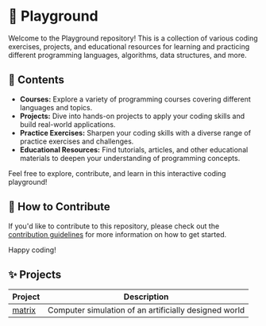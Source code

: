 # 👑 Playground

Welcome to the Playground repository! This is a collection of various coding exercises, projects, and educational resources for learning and practicing different programming languages, algorithms, data structures, and more.

## 📖 Contents

- **Courses:** Explore a variety of programming courses covering different languages and topics.
- **Projects:** Dive into hands-on projects to apply your coding skills and build real-world applications.
- **Practice Exercises:** Sharpen your coding skills with a diverse range of practice exercises and challenges.
- **Educational Resources:** Find tutorials, articles, and other educational materials to deepen your understanding of programming concepts.

Feel free to explore, contribute, and learn in this interactive coding playground!

## 🚀 How to Contribute

If you'd like to contribute to this repository, please check out the [contribution guidelines](CONTRIBUTING.md) for more information on how to get started.

Happy coding!

## ✨ Projects

| Project | Description |
|--|--|
|[matrix](https://github.com/mmarcode/playground/tree/master/matrix)| Computer simulation of an artificially designed world|
